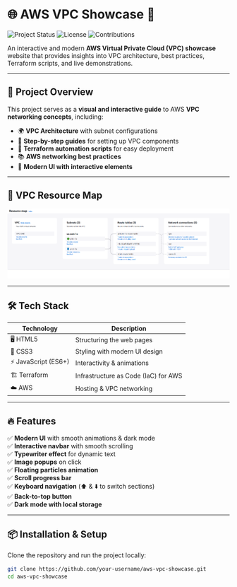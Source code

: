 # 🌐 AWS VPC Showcase 🚀
![Project Status](https://img.shields.io/badge/Status-Active-success)
![License](https://img.shields.io/badge/License-MIT-blue)
![Contributions](https://img.shields.io/badge/Contributions-Welcome-brightgreen)

An interactive and modern **AWS Virtual Private Cloud (VPC) showcase** website that provides insights into VPC architecture, best practices, Terraform scripts, and live demonstrations.

---

## 🎯 **Project Overview**
This project serves as a **visual and interactive guide** to AWS **VPC networking concepts**, including:
- 🌍 **VPC Architecture** with subnet configurations  
- 📜 **Step-by-step guides** for setting up VPC components  
- 🔗 **Terraform automation scripts** for easy deployment  
- 📚 **AWS networking best practices**  
- 🎨 **Modern UI with interactive elements**  

---

## 📸 **VPC Resource Map**
<img src="ResourceMap.png" alt="AWS VPC Showcase Screenshot" width="800">

---

## 🛠️ **Tech Stack**
| Technology | Description |
|------------|-------------|
| 🖥️ HTML5 | Structuring the web pages |
| 🎨 CSS3 | Styling with modern UI design |
| ⚡ JavaScript (ES6+) | Interactivity & animations |
| 🏗️ Terraform | Infrastructure as Code (IaC) for AWS |
| ☁️ AWS | Hosting & VPC networking |

---

## 🔥 **Features**
✅ **Modern UI** with smooth animations & dark mode  
✅ **Interactive navbar** with smooth scrolling  
✅ **Typewriter effect** for dynamic text  
✅ **Image popups** on click  
✅ **Floating particles animation**  
✅ **Scroll progress bar**  
✅ **Keyboard navigation** (⬆️ & ⬇️ to switch sections)  
✅ **Back-to-top button**  
✅ **Dark mode with local storage**  

---

## 📦 **Installation & Setup**
Clone the repository and run the project locally:
```bash
git clone https://github.com/your-username/aws-vpc-showcase.git
cd aws-vpc-showcase
